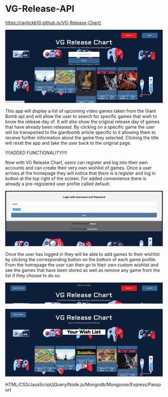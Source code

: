 # VG-Release-API

https://raytickb10.github.io/VG-Release-Chart/

![VG Release Screen Shot](https://github.com/raytickb10/VG-Release-Chart/blob/master/Vg_release_partOne.PNG?raw=true "Optional Title")

This app will display a list of upcoming video games taken from the Giant Bomb api and will allow the user to search for specific games that wish to know the release day of. It will also show the original release day of games that have already been released. By clicking on a specific game the user will be transported to the giantbomb article specific to it allowing them to receive further information about the game they selected. Clicking the title will reset the app and take the user back to the original page.

!!!!ADDED FUNCTIONALITY!!!!

Now with VG Release Chart, users can register and log into their own accounts and can create their very own wishlist of games. Once a user arrives at the homepage they will notice that there is a register and log in button at the top right of the screen. For added convenience there is already a pre-registered user profile called default. 

![VG Release Screen Shot](https://github.com/raytickb10/VG-Release-Chart/blob/master/Vg_release_partTwo.PNG?raw=true "Optional Title")

Once the user has logged in they will be able to add games to their wishlist by clicking the corresponding button on the bottom of each game profile. From the homepage the user can then go to their own custom wishlist and see the games that have been stored as well as remove any game from the list if they choose to do so.

![VG Release Screen Shot](https://github.com/raytickb10/VG-Release-Chart/blob/master/Vg_release_partThree.PNG?raw=true "Optional Title")

![VG Release Screen Shot](https://github.com/raytickb10/VG-Release-Chart/blob/master/Vg_release_partFour.PNG?raw=true "Optional Title")

HTML/CSS/JavaScript/jQuery/Node.js/Mongodb/Mongoose/Express/Passport
